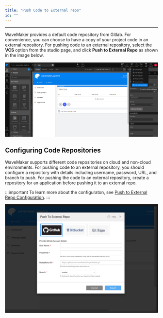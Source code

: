 ```yaml
---
title: "Push Code to External repo"
id: ""
---
```

---

WaveMaker provides a default code repository from Gitlab. For convenience, you can choose to have a copy of your project code in an external repository. For pushing code to an external repository, select the **VCS** option from the studio page, and click **Push to External Repo** as shown in the image below. 

[![external repo](/learn/assets/external-repo.png)](/learn/assets/external-repo.png)

## Configuring Code Repositories

WaveMaker supports different code repositories on cloud and non-cloud environments. For pushing code to an external repository, you should configure a repository with details including username, password, URL, and branch to push. For pushing the code to an external repository, create a repository for an application before pushing it to an external repo.

:::important
To learn more about the configuraton, see [Push to External Repo Configuration](/learn/app-development/dev-integration/developer-collaboration/#push-to-external-repo).
:::

[![external repo config](/learn/assets/external-repo-config.png)](/learn/assets/external-repo-config.png)